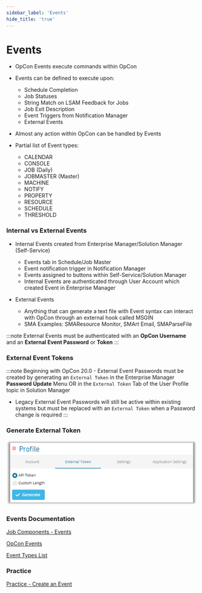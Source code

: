 ```yaml
---
sidebar_label: 'Events'
hide_title: 'true'
---
```


# Events

* OpCon Events execute commands within OpCon
* Events can be defined to execute upon:
    * Schedule Completion
    * Job Statuses
    * String Match on LSAM Feedback for Jobs
    * Job Exit Description
    * Event Triggers from Notification Manager
    * External Events

* Almost any action within OpCon can be handled by Events
* Partial list of Event types:
    * CALENDAR
    * CONSOLE
    * JOB (Daily)
    * JOBMASTER (Master)
    * MACHINE
    * NOTIFY
    * PROPERTY
    * RESOURCE
    * SCHEDULE
    * THRESHOLD

### Internal vs External Events

* Internal Events created from Enterprise Manager/Solution Manager (Self-Service)
    * Events tab in Schedule/Job Master
    * Event notification trigger in Notification Manager
    * Events assigned to buttons within Self-Service/Solution Manager
    * Internal Events are authenticated through User Account which created Event in Enterprise Manager

* External Events
    * Anything that can generate a text file with Event syntax can interact with OpCon through an external hook called MSGIN
    * SMA Examples: SMAResource Monitor, SMArt Email, SMAParseFile

:::note
External Events must be authenticated with an **OpCon Username** and an **External Event Password** or **Token**
:::

### External Event Tokens

:::note
Beginning with OpCon 20.0 - External Event Passwords must be created by generating an ```External Token``` in the Enterprise Manager **Password Update** Menu OR in the ```External Token``` Tab of the User Profile topic in Solution Manager

* Legacy External Event Passwords will still be active within existing systems but must be replaced with an ```External Token``` when a Password change is required
:::

### Generate External Token

![](../static/img/PictureExternalTokenSM-cdaa186e63681c9555be937ab6ed853e.png)

### Events Documentation

[Job Components - Events](https://help.smatechnologies.com/opcon/core/job-components/events)

[OpCon Events](https://help.smatechnologies.com/opcon/core/events/introduction)

[Event Types List](https://help.smatechnologies.com/opcon/core/events/types)

### Practice

<a href="practice-create-an-event" target="_blank">Practice - Create an Event</a>